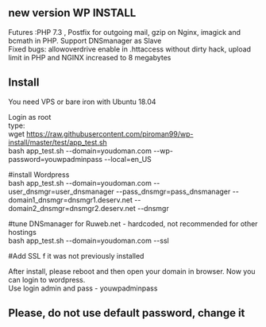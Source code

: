 new version WP INSTALL
---
Futures :PHP 7.3 , Postfix for outgoing mail, gzip on Nginx, imagick and bcmath in PHP. Support DNSmanager as Slave<br>
Fixed bugs: allowoverdrive enable in .httaccess without dirty hack, upload limit in PHP and NGINX increased to 8 megabytes <br>  

Install
--
You need VPS or bare iron with Ubuntu 18.04 <br>

Login as root
<br>
type:
<br>
wget https://raw.githubusercontent.com/piroman99/wp-install/master/test/app_test.sh
<br>
bash app_test.sh --domain=youdoman.com --wp-password=youwpadminpass --local=en_US

#install Wordpress
<br>
bash app_test.sh --domain=youdoman.com  --user_dnsmgr=user_dnsmanager --pass_dnsmgr=pass_dnsmanager --domain1_dnsmgr=dnsmgr1.deserv.net --domain2_dnsmgr=dnsmgr2.deserv.net --dnsmgr 

#tune DNSmanager for Ruweb.net - hardcoded, not recommended for other hostings
<br>
 bash app_test.sh --domain=youdoman.com --ssl 
 
 #Add SSL f it was not previously installed
<br>

After install, please reboot and then open your domain in browser. Now you can login to wordpress.
<br>
Use login admin and pass - youwpadminpass

Please, do not use default password, change it
--
